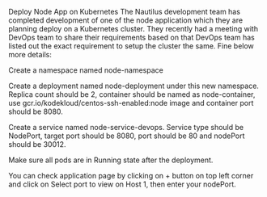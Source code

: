 Deploy Node App on Kubernetes
The Nautilus development team has completed development of one of the node application which they are planning deploy on a Kubernetes cluster. They recently had a meeting with DevOps team to share their requirements based on that DevOps team has listed out the exact requirement to setup the cluster the same. Fine below more details:

Create a namespace named node-namespace

Create a deployment named node-deployment under this new namespace. Replica count should be 2, container should be named as node-container, use gcr.io/kodekloud/centos-ssh-enabled:node image and container port should be 8080.

Create a service named node-service-devops. Service type should be NodePort, target port should be 8080, port should be 80 and nodePort should be 30012.

Make sure all pods are in Running state after the deployment.

You can check application page by clicking on + button on top left corner and click on Select port to view on Host 1, then enter your nodePort.